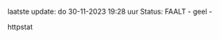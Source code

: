 laatste update: 
do 30-11-2023 19:28   uur 
Status: FAALT - geel - 
<div class="service Y">httpstat</div>
